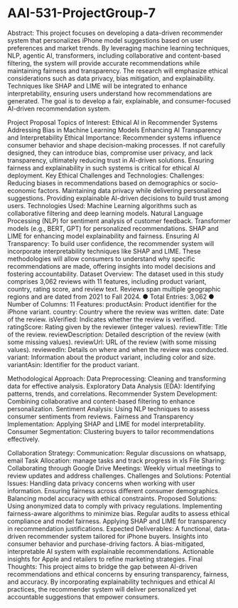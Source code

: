 # AAI-531-ProjectGroup-7

Abstract: This project focuses on developing a data-driven recommender system that personalizes iPhone model suggestions based on user preferences and market trends. By leveraging machine learning techniques, NLP,  agentic  AI, transformers, including collaborative and content-based filtering, the system will provide accurate recommendations while maintaining fairness and transparency. The research will emphasize ethical considerations such as data privacy, bias mitigation, and explainability. Techniques like SHAP and LIME will be integrated to enhance interpretability, ensuring users understand how recommendations are generated. The goal is to develop a fair, explainable, and consumer-focused AI-driven recommendation system.

Project Proposal Topics of Interest:
Ethical AI in Recommender Systems
Addressing Bias in Machine Learning Models
Enhancing AI Transparency and Interpretability
Ethical Importance: Recommender systems influence consumer behavior and shape decision-making processes. If not carefully designed, they can introduce bias, compromise user privacy, and lack transparency, ultimately reducing trust in AI-driven solutions. Ensuring fairness and explainability in such systems is critical for ethical AI deployment.
Key Ethical Challenges and Technologies:
Challenges:
Reducing biases in recommendations based on demographics or socio-economic factors.
Maintaining data privacy while delivering personalized suggestions.
Providing explainable AI-driven decisions to build trust among users.
Technologies Used:
Machine Learning algorithms such as collaborative filtering and deep learning models.
Natural Language Processing (NLP) for sentiment analysis of customer feedback.
Transformer models (e.g., BERT, GPT) for personalized recommendations.
SHAP and LIME for enhancing model explainability and fairness.
Ensuring AI Transparency: To build user confidence, the recommender system will incorporate interpretability techniques like SHAP and LIME. These methodologies will allow consumers to understand why specific recommendations are made, offering insights into model decisions and fostering accountability.
Dataset Overview: The dataset used in this study comprises 3,062 reviews with 11 features, including product variant, country, rating score, and review text. Reviews span multiple geographic regions and are dated from 2021 to Fall 2024.
● Total Entries: 3,062 ● Number of Columns: 11 Features:
productAsin: Product identifier for the iPhone variant.
country: Country where the review was written.
date: Date of the review.
isVerified: Indicates whether the review is verified.
ratingScore: Rating given by the reviewer (integer values).
reviewTitle: Title of the review.
reviewDescription: Detailed description of the review (with some missing values).
reviewUrl: URL of the review (with some missing values).
reviewedIn: Details on where and when the review was conducted.
variant: Information about the product variant, including color and size.
variantAsin: Identifier for the product variant.

Methodological Approach:
Data Preprocessing: Cleaning and transforming data for effective analysis.
Exploratory Data Analysis (EDA): Identifying patterns, trends, and correlations.
Recommender System Development: Combining collaborative and content-based filtering to enhance personalization.
Sentiment Analysis: Using NLP techniques to assess consumer sentiments from reviews.
Fairness and Transparency Implementation: Applying SHAP and LIME for model interpretability.
Consumer Segmentation: Clustering buyers to tailor recommendations effectively.

Collaboration Strategy:
Communication: Regular discussions on whatsapp, email
Task Allocation: manage tasks and track progress in xls
File Sharing: Collaborating through Google Drive 
Meetings: Weekly virtual meetings to review updates and address challenges.
Challenges and Solutions:
Potential Issues:
Handling data privacy concerns when working with user information.
Ensuring fairness across different consumer demographics.
Balancing model accuracy with ethical constraints.
Proposed Solutions:
Using anonymized data to comply with privacy regulations.
Implementing fairness-aware algorithms to minimize bias.
Regular audits to assess ethical compliance and model fairness.
Applying SHAP and LIME for transparency in recommendation justifications.
Expected Deliverables:
A functional, data-driven recommender system tailored for iPhone buyers.
Insights into consumer behavior and purchase-driving factors.
A bias-mitigated, interpretable AI system with explainable recommendations.
Actionable insights for Apple and retailers to refine marketing strategies.
Final Thoughts: This project aims to bridge the gap between AI-driven recommendations and ethical concerns by ensuring transparency, fairness, and accuracy. By incorporating explainability techniques and ethical AI practices, the recommender system will deliver personalized yet accountable suggestions that empower consumers.
